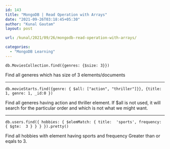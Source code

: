 ```yaml
---
id: 143
title: "MongoDB | Read Operation with Arrays"
date: "2021-09-26T03:18:45+05:30"
author: "Kunal Gautam"
layout: post

url: /kunal/2021/09/26/mongodb-read-operation-with-arrays/

categories:
  - "MongoDB Learning"
---
```


```
db.MoviesCollection.find({genres: {$size: 3}})
```

Find all generes which has size of 3 elements/documents

---

```
db.movieStarts.find({genre: { $all: ["action", "thriller"]}}, {title: 1, genre: 1, _id:0 })
```

Find all generes having action and thriller element. If $all is not used, it will search for the particular order and which is not what we might want.

---

```
db.users.find({ hobbies: { $elemMatch: { title:  'sports', frequency: { $gte:  3 } } } }).pretty()
```

Find all hobbies with element having sports and frequency Greater than or eqals to 3.
